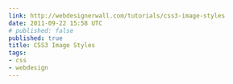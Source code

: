 ```yaml
---
link: http://webdesignerwall.com/tutorials/css3-image-styles
date: 2011-09-22 15:58 UTC
# published: false
published: true
title: CSS3 Image Styles
tags:
- css
- webdesign
---
```



